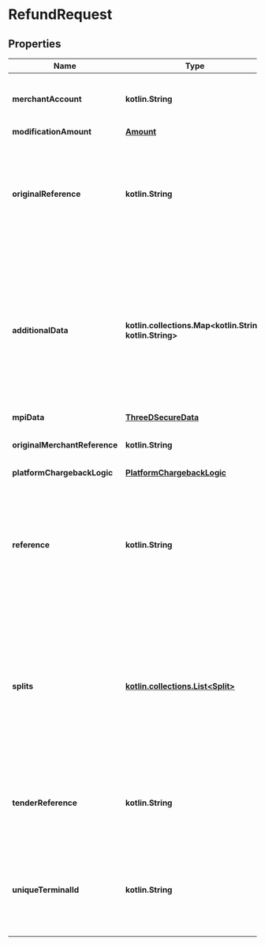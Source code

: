 
# RefundRequest

## Properties
Name | Type | Description | Notes
------------ | ------------- | ------------- | -------------
**merchantAccount** | **kotlin.String** | The merchant account that is used to process the payment. | 
**modificationAmount** | [**Amount**](Amount.md) |  | 
**originalReference** | **kotlin.String** | The original pspReference of the payment to modify. This reference is returned in: * authorisation response * authorisation notification   | 
**additionalData** | **kotlin.collections.Map&lt;kotlin.String, kotlin.String&gt;** | This field contains additional data, which may be required for a particular modification request.  The additionalData object consists of entries, each of which includes the key and value. |  [optional]
**mpiData** | [**ThreeDSecureData**](ThreeDSecureData.md) |  |  [optional]
**originalMerchantReference** | **kotlin.String** | The original merchant reference to cancel. |  [optional]
**platformChargebackLogic** | [**PlatformChargebackLogic**](PlatformChargebackLogic.md) |  |  [optional]
**reference** | **kotlin.String** | Your reference for the payment modification. This reference is visible in Customer Area and in reports. Maximum length: 80 characters. |  [optional]
**splits** | [**kotlin.collections.List&lt;Split&gt;**](Split.md) | An array of objects specifying how the amount should be split between accounts when using Adyen for Platforms. For details, refer to [Providing split information](https://docs.adyen.com/marketplaces-and-platforms/processing-payments#providing-split-information). |  [optional]
**tenderReference** | **kotlin.String** | The transaction reference provided by the PED. For point-of-sale integrations only. |  [optional]
**uniqueTerminalId** | **kotlin.String** | Unique terminal ID for the PED that originally processed the request. For point-of-sale integrations only. |  [optional]



